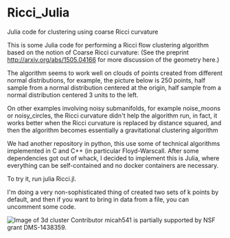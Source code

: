 # Ricci_Julia
Julia code for clustering using coarse Ricci curvature

This is some Julia code for performing a Ricci flow clustering algorithm based on the notion of Coarse Ricci curvature: (See the preprint http://arxiv.org/abs/1505.04166 for more discussion of the geometry here.) 

The algorithm seems to work well on clouds of points created from different normal distributions, for example, the picture below is 250 points, half sample from a normal distribution centered at the origin, half sample from a normal distribution centered 3 units to the left.   

On other examples involving noisy submanifolds, for example noise_moons or noisy_circles, the Ricci curvature didn't help the algorithm run, in fact, it works better when the Ricci curvature is replaced by distance squared, and then the algorithm becomes essentially a gravitational clustering algorithm  

We had another repository in python, this use some of technical algorithms implemented in C and C++ (in particular Floyd-Warscall.  After some dependencies got out of whack, I decided to implement this is Julia, where everything can be self-contained and no docker containers are necessary.

To try it, run julia Ricci.jl. 

I'm doing a very non-sophisticated thing of created two sets of k points by default, and then if you want to bring in data from a file, you can uncomment some code.  

![Image of 3d cluster ](https://raw.githubusercontent.com/micah541/Ricci_Julia/master/250points.png)
Contributor micah541 is partially supported by NSF grant DMS-1438359.
